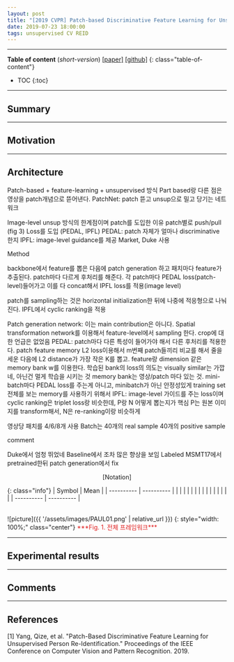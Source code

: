 ```yaml
---
layout: post
title: "[2019 CVPR] Patch-based Discriminative Feature Learning for Unsupervised Person Re-identification (*incomplete*)"
date: 2019-07-23 18:00:00
tags: unsupervised CV REID 
---
```


<!--more-->

---

**Table of content** (*short-version*)
[[paper]](http://openaccess.thecvf.com/content_CVPR_2019/papers/Yang_Patch-Based_Discriminative_Feature_Learning_for_Unsupervised_Person_Re-Identification_CVPR_2019_paper.pdf) [[github]](https://github.com/QizeYang/PAUL)
{: class="table-of-content"}
* TOC
{:toc}

---

## Summary

---

## Motivation

---

## Architecture

Patch-based + feature-learning + unsupervised 방식
Part based랑 다른 점은 영상을 patch개념으로 뜯어낸다.
PatchNet: patch 뜯고 unsup으로 밀고 당기는 네트워크

Image-level unsup 방식의 한계점이며 patch를 도입한 이유 patch별로 push/pull (fig 3)
Loss를 도입 (PEDAL, IPFL)
PEDAL: patch 자체가 얼마나 discriminative 한지 
IPFL: image-level guidance를 제공
Market, Duke 사용

Method

backbone에서 feature를 뽑은 다음에 patch generation 하고 패치마다 feature가 추출된다. 
patch마다 다르게 후처리를 해준다. 각 patch마다 PEDAL loss(patch-level)들어가고 이를 다 concat해서 IPFL loss를 적용(image level)

patch를 sampling하는 것은 horizontal initialization한 뒤에 나중에 적응형으로 나눠진다.
IPFL에서 cyclic ranking을 적용

Patch generation network: 이는 main contribution은 아니다. Spatial transformation network를 이용해서 feature-level에서 sampling 한다. crop에 대한 언급은 없었음
PEDAL: patch마다 다른 특성이 들어가야 해서 다른 후처리를 적용한다. 
patch feature memory L2 loss이용해서 m번째 patch들끼리 비교를 해서 줄을 세운 다음에 L2 distance가 가장 작은 K를 뽑고.
feature랑 dimension 같은 memory bank w를 이용한다. 학습된 bank의 
loss의 의도는 visually similar는 가깝네, 아닌건 멀게 학습을 시키는 것
memory bank는 영상/patch 마다 있는 것.
mini-batch마다 PEDAL loss를 주는게 아니고, minibatch가 아닌 안정성있게 training set 전체를 보는 memory를 사용하기 위해서
IPFL: image-level 가이드를 주는 loss이며 cyclic ranking은 triplet loss랑 비슷한데, P랑 N 어떻게 뽑는지가 핵심
P는 원본 이미지를 transform해서, N은 re-ranking이랑 비슷하게 

영상당 패치를 4/6/8개 사용
Batch는 40개의 real sample 40개의 positive sample

comment


Duke에서 엄청 뛰었네
Baseline에서 조차 많은 향상을 보임
Labeled MSMT17에서 pretrained한뒤 patch generation에서 fix




<p align="center">
[Notation]
</p>

{: class="info"}
| Symbol | Mean |
| ---------- | ---------- |
|  |  |
|  |  |
|  |  |
|  |  |
|  |  |
| ---------- | ---------- |

<br/>
![picture]({{ '/assets/images/PAUL01.png' | relative_url }})
{: style="width: 100%;" class="center"}
<span style="color: #e01f1f;">***Fig. 1. 전체 프레임워크***</span>

---
  
## Experimental results

---

## Comments

---

## References

[1] Yang, Qize, et al. "Patch-Based Discriminative Feature Learning for Unsupervised Person Re-Identification." Proceedings of the IEEE Conference on Computer Vision and Pattern Recognition. 2019.
